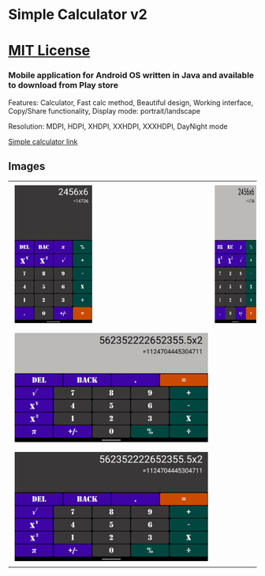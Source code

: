 # Simple Calculator v2
# [MIT License](LICENSE)

### Mobile application for Android OS written in Java and available to download from Play store

<p>Features: Calculator, Fast calc method, Beautiful design, Working interface, Copy/Share functionality, Display mode: portrait/landscape</p>
<p>Resolution: MDPI, HDPI, XHDPI, XXHDPI, XXXHDPI, DayNight mode</p>

<a href="https://play.google.com/store/apps/details?id=com.martinatanasov.simplecalculatorv2">Simple calculator link</a>

## Images


<table>
    <tr>
        <td><img src="images/1.png" height=279 style="max-height: 466px; margin: 6px;" alt="Calculator 1"></td>
        <td><img src="images/2.png" height=279 style="max-height: 466px; margin: 6px;" alt="Calculator 2"></td>
    </tr>
    <tr>
        <td><img src="images/3.png" style="max-height: 466px; margin: 6px;" alt="Calculator 3"></td>
    </tr>    
    <tr>
        <td><img src="images/4.png" style="max-height: 466px; margin: 6px;" alt="Calculator 4"></td>
    </tr>
</table>


